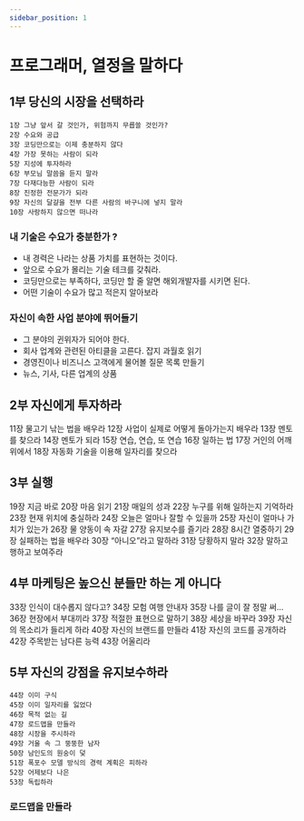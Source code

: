 ```yaml
---
sidebar_position: 1 
---
```


# 프로그래머, 열정을 말하다


## 1부 당신의 시장을 선택하라
```
1장 그냥 앞서 갈 것인가, 위험까지 무릅쓸 것인가?  
2장 수요와 공급  
3장 코딩만으로는 이제 충분하지 않다  
4장 가장 못하는 사람이 되라  
5장 지성에 투자하라  
6장 부모님 말씀을 듣지 말라 
7장 다재다능한 사람이 되라  
8장 진정한 전문가가 되라  
9장 자신의 달걀을 전부 다른 사람의 바구니에 넣지 말라 
10장 사랑하지 않으면 떠나라  
```
### 내 기술은 수요가 충분한가 ?  

- 내 경력은 나라는 상품 가치를 표현하는 것이다.  
- 앞으로 수요가 몰리는 기술 테크를 갖춰라.    
- 코딩만으로는 부족하다, 코딩만 할 줄 알면 해외개발자를 시키면 된다.  
- 어떤 기술이 수요가 많고 적은지 알아보라   


### 자신이 속한 사업 분야에 뛰어들기  
- 그 분야의 귄위자가 되어야 한다.  
- 회사 업계와 관련된 아티클을 고른다. 잡지 과월호 읽기  
- 경영진이나 비즈니스 고객에게 물어볼 질문 목록 만들기  
- 뉴스, 기사, 다른 업계의 상품  


## 2부 자신에게 투자하라
11장 물고기 낚는 법을 배우라
12장 사업이 실제로 어떻게 돌아가는지 배우라
13장 멘토를 찾으라
14장 멘토가 되라
15장 연습, 연습, 또 연습
16장 일하는 법
17장 거인의 어깨 위에서
18장 자동화 기술을 이용해 일자리를 찾으라

## 3부 실행
19장 지금 바로
20장 마음 읽기
21장 매일의 성과
22장 누구를 위해 일하는지 기억하라
23장 현재 위치에 충실하라
24장 오늘은 얼마나 잘할 수 있을까
25장 자신이 얼마나 가치가 있는가
26장 물 양동이 속 자갈
27장 유지보수를 즐기라
28장 8시간 열중하기
29장 실패하는 법을 배우라
30장 “아니오”라고 말하라
31장 당황하지 말라
32장 말하고 행하고 보여주라

## 4부 마케팅은 높으신 분들만 하는 게 아니다
33장 인식이 대수롭지 않다고?
34장 모험 여행 안내자
35장 나를 글이 잘 정말 써…
36장 현장에서 부대끼라
37장 적절한 표현으로 말하기
38장 세상을 바꾸라
39장 자신의 목소리가 들리게 하라
40장 자신의 브랜드를 만들라
41장 자신의 코드를 공개하라
42장 주목받는 남다른 능력
43장 어울리라

## 5부 자신의 강점을 유지보수하라
```
44장 이미 구식  
45장 이미 일자리를 잃었다  
46장 목적 없는 길  
47장 로드맵을 만들라  
48장 시장을 주시하라  
49장 거울 속 그 뚱뚱한 남자  
50장 남인도의 원숭이 덫  
51장 폭포수 모델 방식의 경력 계획은 피하라  
52장 어제보다 나은  
53장 독립하라  
```

### 로드맵을 만들라  